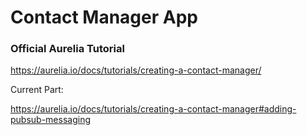 # Contact Manager App
### Official Aurelia Tutorial

https://aurelia.io/docs/tutorials/creating-a-contact-manager/

Current Part: 

https://aurelia.io/docs/tutorials/creating-a-contact-manager#adding-pubsub-messaging
